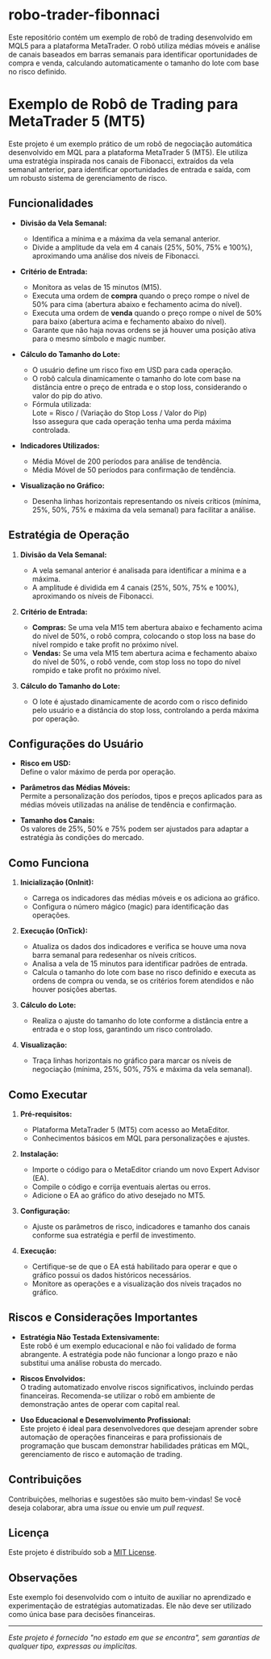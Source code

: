 # robo-trader-fibonnaci
Este repositório contém um exemplo de robô de trading desenvolvido em MQL5 para a plataforma MetaTrader. O robô utiliza médias móveis e análise de canais baseados em barras semanais para identificar oportunidades de compra e venda, calculando automaticamente o tamanho do lote com base no risco definido. 

# Exemplo de Robô de Trading para MetaTrader 5 (MT5)

Este projeto é um exemplo prático de um robô de negociação automática desenvolvido em MQL para a plataforma MetaTrader 5 (MT5). Ele utiliza uma estratégia inspirada nos canais de Fibonacci, extraídos da vela semanal anterior, para identificar oportunidades de entrada e saída, com um robusto sistema de gerenciamento de risco.

## Funcionalidades

- **Divisão da Vela Semanal:**
  - Identifica a mínima e a máxima da vela semanal anterior.
  - Divide a amplitude da vela em 4 canais (25%, 50%, 75% e 100%), aproximando uma análise dos níveis de Fibonacci.

- **Critério de Entrada:**
  - Monitora as velas de 15 minutos (M15).
  - Executa uma ordem de **compra** quando o preço rompe o nível de 50% para cima (abertura abaixo e fechamento acima do nível).
  - Executa uma ordem de **venda** quando o preço rompe o nível de 50% para baixo (abertura acima e fechamento abaixo do nível).
  - Garante que não haja novas ordens se já houver uma posição ativa para o mesmo símbolo e magic number.

- **Cálculo do Tamanho do Lote:**
  - O usuário define um risco fixo em USD para cada operação.
  - O robô calcula dinamicamente o tamanho do lote com base na distância entre o preço de entrada e o stop loss, considerando o valor do pip do ativo.
  - Fórmula utilizada:  
    Lote = Risco / (Variação do Stop Loss / Valor do Pip)  
    Isso assegura que cada operação tenha uma perda máxima controlada.

- **Indicadores Utilizados:**
  - Média Móvel de 200 períodos para análise de tendência.
  - Média Móvel de 50 períodos para confirmação de tendência.

- **Visualização no Gráfico:**
  - Desenha linhas horizontais representando os níveis críticos (mínima, 25%, 50%, 75% e máxima da vela semanal) para facilitar a análise.

## Estratégia de Operação

1. **Divisão da Vela Semanal:**
   - A vela semanal anterior é analisada para identificar a mínima e a máxima.
   - A amplitude é dividida em 4 canais (25%, 50%, 75% e 100%), aproximando os níveis de Fibonacci.

2. **Critério de Entrada:**
   - **Compras:** Se uma vela M15 tem abertura abaixo e fechamento acima do nível de 50%, o robô compra, colocando o stop loss na base do nível rompido e take profit no próximo nível.
   - **Vendas:** Se uma vela M15 tem abertura acima e fechamento abaixo do nível de 50%, o robô vende, com stop loss no topo do nível rompido e take profit no próximo nível.

3. **Cálculo do Tamanho do Lote:**
   - O lote é ajustado dinamicamente de acordo com o risco definido pelo usuário e a distância do stop loss, controlando a perda máxima por operação.

## Configurações do Usuário

- **Risco em USD:**  
  Define o valor máximo de perda por operação.

- **Parâmetros das Médias Móveis:**  
  Permite a personalização dos períodos, tipos e preços aplicados para as médias móveis utilizadas na análise de tendência e confirmação.

- **Tamanho dos Canais:**  
  Os valores de 25%, 50% e 75% podem ser ajustados para adaptar a estratégia às condições do mercado.

## Como Funciona

1. **Inicialização (OnInit):**
   - Carrega os indicadores das médias móveis e os adiciona ao gráfico.
   - Configura o número mágico (magic) para identificação das operações.

2. **Execução (OnTick):**
   - Atualiza os dados dos indicadores e verifica se houve uma nova barra semanal para redesenhar os níveis críticos.
   - Analisa a vela de 15 minutos para identificar padrões de entrada.
   - Calcula o tamanho do lote com base no risco definido e executa as ordens de compra ou venda, se os critérios forem atendidos e não houver posições abertas.

3. **Cálculo do Lote:**
   - Realiza o ajuste do tamanho do lote conforme a distância entre a entrada e o stop loss, garantindo um risco controlado.

4. **Visualização:**
   - Traça linhas horizontais no gráfico para marcar os níveis de negociação (mínima, 25%, 50%, 75% e máxima da vela semanal).

## Como Executar

1. **Pré-requisitos:**
   - Plataforma MetaTrader 5 (MT5) com acesso ao MetaEditor.
   - Conhecimentos básicos em MQL para personalizações e ajustes.

2. **Instalação:**
   - Importe o código para o MetaEditor criando um novo Expert Advisor (EA).
   - Compile o código e corrija eventuais alertas ou erros.
   - Adicione o EA ao gráfico do ativo desejado no MT5.

3. **Configuração:**
   - Ajuste os parâmetros de risco, indicadores e tamanho dos canais conforme sua estratégia e perfil de investimento.

4. **Execução:**
   - Certifique-se de que o EA está habilitado para operar e que o gráfico possui os dados históricos necessários.
   - Monitore as operações e a visualização dos níveis traçados no gráfico.

## Riscos e Considerações Importantes

- **Estratégia Não Testada Extensivamente:**  
  Este robô é um exemplo educacional e não foi validado de forma abrangente. A estratégia pode não funcionar a longo prazo e não substitui uma análise robusta do mercado.

- **Riscos Envolvidos:**  
  O trading automatizado envolve riscos significativos, incluindo perdas financeiras. Recomenda-se utilizar o robô em ambiente de demonstração antes de operar com capital real.

- **Uso Educacional e Desenvolvimento Profissional:**  
  Este projeto é ideal para desenvolvedores que desejam aprender sobre automação de operações financeiras e para profissionais de programação que buscam demonstrar habilidades práticas em MQL, gerenciamento de risco e automação de trading.

## Contribuições

Contribuições, melhorias e sugestões são muito bem-vindas! Se você deseja colaborar, abra uma _issue_ ou envie um _pull request_.

## Licença

Este projeto é distribuído sob a [MIT License](LICENSE).

## Observações

Este exemplo foi desenvolvido com o intuito de auxiliar no aprendizado e experimentação de estratégias automatizadas. Ele não deve ser utilizado como única base para decisões financeiras.

---

*Este projeto é fornecido "no estado em que se encontra", sem garantias de qualquer tipo, expressas ou implícitas.*
